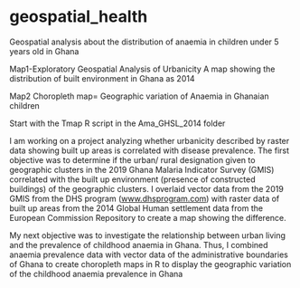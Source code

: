 # geospatial_health
Geospatial analysis about the distribution of anaemia in children under 5 years old in Ghana

Map1-Exploratory Geospatial Analysis of Urbanicity
A map showing the distribution of built environment in Ghana as 2014

Map2
Choropleth map= Geographic variation of Anaemia in Ghanaian children

Start with the Tmap R script in the Ama_GHSL_2014 folder

I am working on a project analyzing whether urbanicity described by raster data showing built up areas is correlated with disease prevalence. The first objective was to determine if the urban/ rural designation given to geographic clusters in the 2019 Ghana Malaria Indicator Survey (GMIS) correlated with the built up environment (presence of constructed buildings) of the geographic clusters.
I overlaid vector data from the 2019 GMIS from the DHS program (www.dhsprogram.com) with raster data of built up areas from the 2014 Global Human settlement data from the European Commission Repository to create a map showing the difference.

My next objective was to investigate the relationship between urban living and the prevalence of childhood anaemia in Ghana. Thus, I combined anaemia prevalence data with vector data of the administrative boundaries of Ghana to create choropleth maps in R to display the geographic variation of the childhood anaemia prevalence in Ghana




